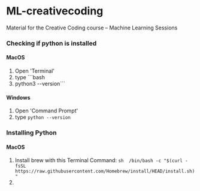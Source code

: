 # ML-creativecoding
Material for the Creative Coding course – Machine Learning Sessions


### Checking if python is installed

#### MacOS

1.  Open 'Terminal'
2.  type ```bash
3.  python3 --version```  

#### Windows

1. Open 'Command Prompt'
2. type ```python --version```  


### Installing Python

#### MacOS

1. Install brew with this Terminal Command: ```sh 
/bin/bash -c "$(curl -fsSL https://raw.githubusercontent.com/Homebrew/install/HEAD/install.sh)"```
2. 